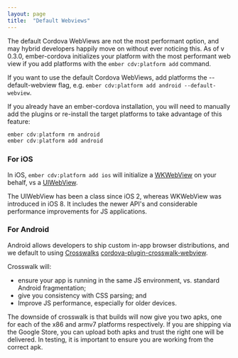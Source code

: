 ```yaml
---
layout: page
title:  "Default Webviews"
---
```


The default Cordova WebViews are not the most performant option, and may hybrid developers happily move on without ever noticing this. As of v 0.3.0, ember-cordova initializes your platform with the most performant web view if you add platforms with the `ember cdv:platform add` command.

If you want to use the default Cordova WebViews, add platforms the --default-webview flag, e.g. `ember cdv:platform add android --default-webview`.

If you already have an ember-cordova installation, you will need to manually add the plugins or re-install the target platforms to take advantage of this feature:

```javascript
ember cdv:platform rm android
ember cdv:platform add android
```

### For iOS

In iOS, `ember cdv:platform add ios` will initialize a [WKWebView](https://developer.apple.com/reference/webkit/wkwebview) on your behalf, vs a [UIWebView](https://developer.apple.com/reference/uikit/uiwebview).

The UIWebView has been a class since iOS 2, whereas WKWebView was introduced in iOS 8. It includes the newer API's and considerable performance improvements for JS applications.

### For Android

Android allows developers to ship custom in-app browser distributions, and we default to using [Crosswalks](https://crosswalk-project.org) [cordova-plugin-crosswalk-webview](https://github.com/crosswalk-project/cordova-plugin-crosswalk-webview).

Crosswalk will:

- ensure your app is running in the same JS environment, vs. standard Android fragmentation;
- give you consistency with CSS parsing; and
- Improve JS performance, especially for older devices.

The downside of crosswalk is that builds will now give you two apks, one for each of the x86 and armv7 platforms respectively. If you are shipping via the Google Store, you can upload both apks and trust the right one will be delivered. In testing, it is important to ensure you are working from the correct apk. 

